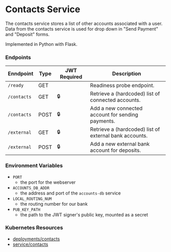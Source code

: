 # Contacts Service

The contacts service stores a list of other accounts associated with a user.
Data from the contacts service is used for drop down in "Send Payment" and "Deposit" forms.

Implemented in Python with Flask.

### Endpoints

| Enndpoint      | Type  | JWT Required | Description                                              |
| -------------- | ----- | ------------ | -------------------------------------------------------- |
| `/ready`       | GET   |              |  Readiness probe endpoint.                               |
| `/contacts`    | GET   | 🔒           |  Retrieve a (hardcoded) list of connected accounts.      |
| `/contacts`    | POST  | 🔒           |  Add a new connected account for sending payments.       |
| `/external`    | GET   | 🔒           |  Retrieve a (hardcoded) list of external bank accounts.  |
| `/external`    | POST  | 🔒           |  Add a new external bank account for deposits.           |


### Environment Variables

- `PORT`
  - the port for the webserver
- `ACCOUNTS_DB_ADDR`
  - the address and port of the `accounts-db` service
- `LOCAL_ROUTING_NUM`
  - the routing number for our bank
- `PUB_KEY_PATH`
  - the path to the JWT signer's public key, mounted as a secret

### Kubernetes Resources

- [deployments/contacts](/kubernetes-manifests/contacts.yaml)
- [service/contacts](/kubernetes-manifests/contacts.yaml)

